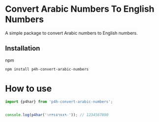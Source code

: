 # Convert Arabic Numbers To English Numbers

A simple package to convert Arabic numbers to English numbers.


## Installation

npm
<pre><code>npm install p4h-convert-arabic-numbers</code></pre>

# How to use

```js
import {p4har} from 'p4h-convert-arabic-numbers';


console.log(p4har('١٢٣٤٥٦٧٨٩٠')); // 1234567890
```
